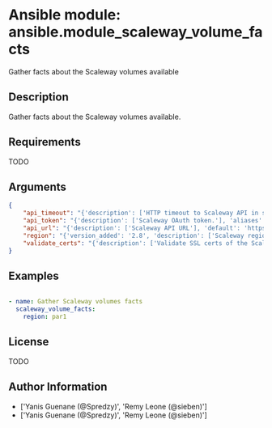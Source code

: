 # Ansible module: ansible.module_scaleway_volume_facts


Gather facts about the Scaleway volumes available

## Description

Gather facts about the Scaleway volumes available.

## Requirements

TODO

## Arguments

``` json
{
    "api_timeout": "{'description': ['HTTP timeout to Scaleway API in seconds.'], 'default': 30, 'aliases': ['timeout']}",
    "api_token": "{'description': ['Scaleway OAuth token.'], 'aliases': ['oauth_token']}",
    "api_url": "{'description': ['Scaleway API URL'], 'default': 'https://api.scaleway.com', 'aliases': ['base_url']}",
    "region": "{'version_added': '2.8', 'description': ['Scaleway region to use (for example par1).'], 'required': True, 'choices': ['ams1', 'EMEA-NL-EVS', 'par1', 'EMEA-FR-PAR1']}",
    "validate_certs": "{'description': ['Validate SSL certs of the Scaleway API.'], 'default': True, 'type': 'bool'}",
}
```

## Examples


``` yaml

- name: Gather Scaleway volumes facts
  scaleway_volume_facts:
    region: par1

```

## License

TODO

## Author Information
  - ['Yanis Guenane (@Spredzy)', 'Remy Leone (@sieben)']
  - ['Yanis Guenane (@Spredzy)', 'Remy Leone (@sieben)']

